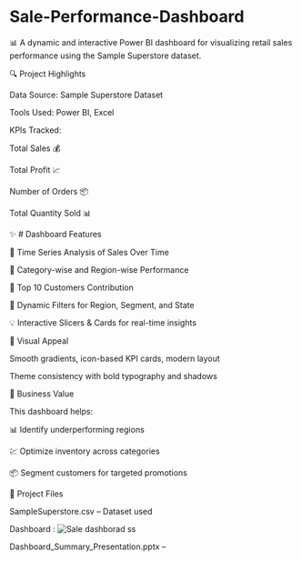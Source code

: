 # Sale-Performance-Dashboard

📊 A dynamic and interactive Power BI dashboard for visualizing retail sales performance using the Sample Superstore dataset.

🔍 Project Highlights

Data Source: Sample Superstore Dataset

Tools Used: Power BI, Excel

KPIs Tracked:

Total Sales 💰

Total Profit 📈

Number of Orders 📦

Total Quantity Sold 📊

✨ # Dashboard Features

🔄 Time Series Analysis of Sales Over Time

🎯 Category-wise and Region-wise Performance

👥 Top 10 Customers Contribution

📍 Dynamic Filters for Region, Segment, and State

💡 Interactive Slicers & Cards for real-time insights


🎨 Visual Appeal

Smooth gradients, icon-based KPI cards, modern layout

Theme consistency with bold typography and shadows

🚀 Business Value

This dashboard helps:

📊 Identify underperforming regions

💹 Optimize inventory across categories

📦 Segment customers for targeted promotions


📂 Project Files

SampleSuperstore.csv – Dataset used

Dashboard : ![Sale dashborad ss](https://github.com/user-attachments/assets/629f9acc-9c8c-4b0e-9038-56181408965c)


Dashboard_Summary_Presentation.pptx – 





